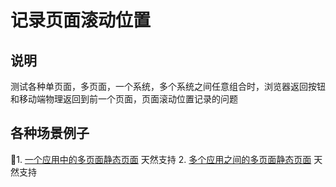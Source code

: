 # 记录页面滚动位置

## 说明

测试各种单页面，多页面，一个系统，多个系统之间任意组合时，浏览器返回按钮和移动端物理返回到前一个页面，页面滚动位置记录的问题

## 各种场景例子

1. [一个应用中的多页面静态页面](./demo-1) 天然支持
2. [多个应用之间的多页面静态页面](./demo-2) 天然支持


